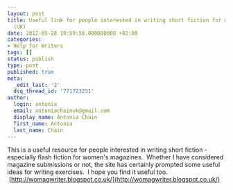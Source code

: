 ```yaml
---
layout: post
title: Useful link for people interested in writing short fiction for women's magazines
  (UK)
date: 2012-05-28 19:59:58.000000000 +02:00
categories:
- Help for Writers
tags: []
status: publish
type: post
published: true
meta:
  _edit_last: '2'
  dsq_thread_id: '771723231'
author:
  login: antonia
  email: antoniachainuk@gmail.com
  display_name: Antonia Chain
  first_name: Antonia
  last_name: Chain
---
```

This is a useful resource for people interested in writing short fiction - especially flash fiction for women's magazines.  Whether I have considered magazine submissions or not, the site has certainly prompted some useful ideas for writing exercises.  I hope you find it useful too.  [http://womagwriter.blogspot.co.uk/](http://womagwriter.blogspot.co.uk/)
